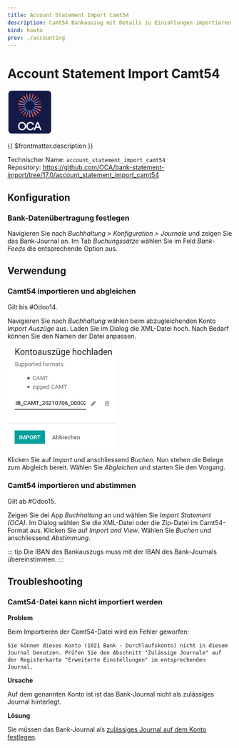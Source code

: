 ```yaml
---
title: Account Statement Import Camt54
description: Camt54 Bankauszug mit Details zu Einzahlungen importieren.
kind: howto
prev: ./accounting
---
```

# Account Statement Import Camt54
![icon_oca_app](attachments/icon_oca_app.png)

{{ $frontmatter.description }}

Technischer Name: `account_statement_import_camt54`\
Repository: <https://github.com/OCA/bank-statement-import/tree/17.0/account_statement_import_camt54>

## Konfiguration

### Bank-Datenübertragung festlegen

Navigieren Sie nach *Buchhaltung > Konfiguration > Journale* und zeigen Sie das Bank-Journal an. Im Tab *Buchungssätze* wählen Sie im Feld *Bank-Feeds* die entsprechende Option aus.

## Verwendung

### Camt54 importieren und abgleichen

Gilt bis #Odoo14.

Navigieren Sie nach *Buchhaltung* wählen beim abzugleichenden Konto *Import Auszüge* aus. Laden Sie im Dialog die XML-Datei hoch. Nach Bedarf können Sie den Namen der Datei anpassen.

![](attachments/Bank%20Account%20Camt54%20Import%20hochladen.png)

Klicken Sie auf *Import* und anschliessend *Buchen*. Nun stehen die Belege zum Abgleich bereit. Wählen Sie *Abgleichen* und starten Sie den Vorgang.

### Camt54 importieren und abstimmen

Gilt ab #Odoo15.

Zeigen Sie dei App *Buchhaltung* an und wählen Sie *Import Statement (OCA)*. Im Dialog wählen Sie die XML-Datei oder die Zip-Datei im Camt54-Format aus. Klicken Sie auf *Import and View*. Wählen Sie *Buchen* und anschliessend *Abstimmung*.

::: tip
Die IBAN des Bankauszugs muss mit der IBAN des Bank-Journals übereinstimmen.
:::

## Troubleshooting

### Camt54-Datei kann nicht importiert werden

**Problem**

Beim Importieren der Camt54-Datei wird ein Fehler geworfen:

```
Sie können dieses Konto (1021 Bank - Durchlaufskonto) nicht in diesem Journal benutzen. Prüfen Sie den Abschnitt "Zulässige Journale" auf der Registerkarte "Erweiterte Einstellungen" im entsprechenden Journal.
```

**Ursache**

Auf dem genannten Konto ist ist das Bank-Journal nicht als zulässiges Journal hinterlegt.

**Lösung**

Sie müssen das Bank-Journal als [zulässiges Journal auf dem Konto festlegen](Accounting.md#Zulässige%20Journale%20auf%20Konto%20festlegen).
